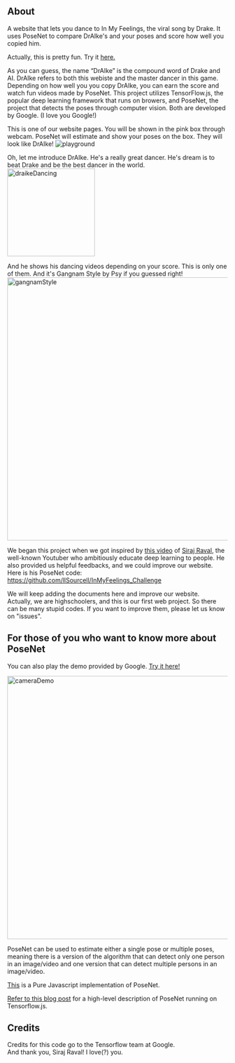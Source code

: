 ## About

A website that lets you dance to In My Feelings, the viral song by Drake. It uses PoseNet to compare DrAIke's and your poses and score how well you copied him. 

Actually, this is pretty fun. Try it [here.](https://cryptic-taiga-14703.herokuapp.com/)

As you can guess, the name “DrAIke” is the compound word of Drake and AI. DrAIke refers to both this webiste and the master dancer in this game. Depending on how well you you copy DrAIke, you can earn the score and watch fun videos made by PoseNet. This project utilizes TensorFlow.js, the popular deep learning framework that runs on browers, and PoseNet, the project that detects the poses through computer vision. Both are developed by Google. (I love you Google!) 

This is one of our website pages. You will be shown in the pink box through webcam. PoseNet will estimate and show your poses on the box. They will look like DrAIke!
<img src="https://i.imgur.com/1akZnV3.jpg" alt="playground"/>

Oh, let me introduce DrAIke. He's a really great dancer. He's dream is to beat Drake and be the best dancer in the world. 
<img src="https://media.giphy.com/media/1NZ5JH4Inu39bQnsks/giphy.gif" alt="draikeDancing" style="width: 200px;"/>

And he shows his dancing videos depending on your score. This is only one of them. And it's Gangnam Style by Psy if you guessed right!
<img src="https://media.giphy.com/media/1hzAJNzt8lzxRTEHGA/giphy.gif" alt="gangnamStyle" style="width: 600px;"/>


We began this project when we got inspired by [this video](https://www.youtube.com/watch?v=prswDGGmYaE) of [Siraj Raval](https://www.youtube.com/channel/UCWN3xxRkmTPmbKwht9FuE5A/featured), the well-known Youtuber who ambitiously educate deep learning to people. He also provided us helpful feedbacks, and we could improve our website. Here is his PoseNet code: https://github.com/llSourcell/InMyFeelings_Challenge

We will keep adding the documents here and improve our website.  
Actually, we are highschoolers, and this is our first web project. So there can be many stupid codes. If you want to improve them, please let us know on "issues".



## For those of you who want to know more about PoseNet

You can also play the demo provided by Google. [Try it here!](https://montrealai.github.io/posenet-v3/)

<img src="https://raw.githubusercontent.com/irealva/tfjs-models/master/posenet/demos/camera.gif" alt="cameraDemo" style="width: 600px;"/>

PoseNet can be used to estimate either a single pose or multiple poses, meaning there is a version of the algorithm that can detect only one person in an image/video and one version that can detect multiple persons in an image/video.

[This](https://github.com/tensorflow/tfjs-models/tree/master/posenet) is a Pure Javascript implementation of PoseNet.

[Refer to this blog post](https://medium.com/tensorflow/real-time-human-pose-estimation-in-the-browser-with-tensorflow-js-7dd0bc881cd5) for a high-level description of PoseNet running on Tensorflow.js.

## Credits

Credits for this code go to the Tensorflow team at Google.  
And thank you, Siraj Raval! I love(?) you. 
